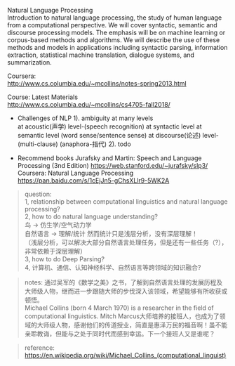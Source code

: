 Natural Language Processing  
Introduction to natural language processing, the study of human language from a computational perspective. We will cover syntactic, semantic and discourse processing models. The emphasis will be on machine learning or corpus-based methods and algorithms. We will describe the use of these methods and models in applications including syntactic parsing, information extraction, statistical machine translation, dialogue systems, and summarization.

Coursera:  
http://www.cs.columbia.edu/~mcollins/notes-spring2013.html

Course: Latest Materials  
http://www.cs.columbia.edu/~mcollins/cs4705-fall2018/


+ Challenges of NLP 
1). ambiguity at many levels  
at acoustic(声学) level-(speech recognition)
at syntactic level
at semantic level (word sense/sentence sense)
at discourse(论述) level-(multi-clause) (anaphora-指代)
2). todo  


+ Recommend books
Jurafsky and Martin: Speech and Language Processing (3nd Edition)
https://web.stanford.edu/~jurafsky/slp3/
Coursera:
Natural Language Processing
https://pan.baidu.com/s/1cEjJn5-gChsXLlr9-5WK2A


> question:  
1, relationship between computational linguistics and natural language processing?  
2, how to do natural language understanding?  
鸟 -> 仿生学/空气动力学  
自然语言 -> 理解/统计  然而统计只是浅层分析，没有深层理解！  
（浅层分析，可以解决大部分自然语言处理任务，但是还有一些任务（?），非常依赖于深层理解）  
3, how to do Deep Parsing?  
4, 计算机、通信、认知神经科学、自然语言等跨领域的知识融合?


> notes:
> 通过吴军的《数学之美》之书，了解到自然语言处理的发展历程及大师级人物，继而进一步跟随大师的步伐深入该领域，希望能够有所收获或顿悟。  
> Michael Collins (born 4 March 1970) is a researcher in the field of computational linguistics. Mitch Marcus大师培养的接班人，也成为了领域的大师级人物，感谢他们的传道授业，简直是惠泽万民的福音啊！虽不能亲聆教诲，但能与之处于同时代而感到幸运。下一个接班人又是谁呢？  


> reference:  
> https://en.wikipedia.org/wiki/Michael_Collins_(computational_linguist)

